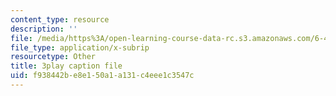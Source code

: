 ```yaml
---
content_type: resource
description: ''
file: /media/https%3A/open-learning-course-data-rc.s3.amazonaws.com/6-450-principles-of-digital-communications-i-fall-2006/f938442be8e150a1a131c4eee1c3547c_dSviy9E6Pz0.vtt
file_type: application/x-subrip
resourcetype: Other
title: 3play caption file
uid: f938442b-e8e1-50a1-a131-c4eee1c3547c
---
```

